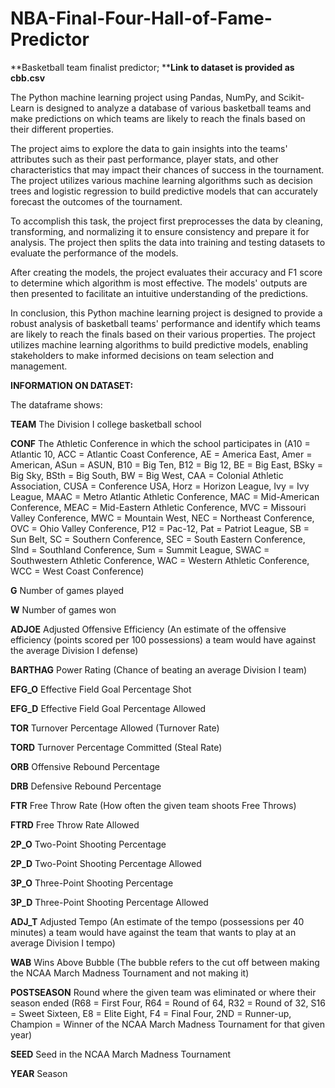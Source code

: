 # NBA-Final-Four-Hall-of-Fame-Predictor
**Basketball team finalist predictor; ****Link to dataset is provided as cbb.csv**

The Python machine learning project using Pandas, NumPy, and Scikit-Learn is designed to analyze a database of various basketball teams and make predictions on which teams are likely to reach the finals based on their different properties.

The project aims to explore the data to gain insights into the teams' attributes such as their past performance, player stats, and other characteristics that may impact their chances of success in the tournament. The project utilizes various machine learning algorithms such as decision trees and logistic regression to build predictive models that can accurately forecast the outcomes of the tournament.

To accomplish this task, the project first preprocesses the data by cleaning, transforming, and normalizing it to ensure consistency and prepare it for analysis. The project then splits the data into training and testing datasets to evaluate the performance of the models.

After creating the models, the project evaluates their accuracy and F1 score to determine which algorithm is most effective. The models' outputs are then presented to facilitate an intuitive understanding of the predictions.

In conclusion, this Python machine learning project is designed to provide a robust analysis of basketball teams' performance and identify which teams are likely to reach the finals based on their various properties. The project utilizes machine learning algorithms to build predictive models, enabling stakeholders to make informed decisions on team selection and management.

**INFORMATION ON DATASET:**

The dataframe shows:

**TEAM**	The Division I college basketball school

**CONF**	The Athletic Conference in which the school participates in (A10 = Atlantic 10, ACC = Atlantic Coast Conference, AE = America East, Amer = American, ASun = ASUN, B10 = Big Ten, B12 = Big 12, BE = Big East, BSky = Big Sky, BSth = Big South, BW = Big West, CAA = Colonial Athletic Association, CUSA = Conference USA, Horz = Horizon League, Ivy = Ivy League, MAAC = Metro Atlantic Athletic Conference, MAC = Mid-American Conference, MEAC = Mid-Eastern Athletic Conference, MVC = Missouri Valley Conference, MWC = Mountain West, NEC = Northeast Conference, OVC = Ohio Valley Conference, P12 = Pac-12, Pat = Patriot League, SB = Sun Belt, SC = Southern Conference, SEC = South Eastern Conference, Slnd = Southland Conference, Sum = Summit League, SWAC = Southwestern Athletic Conference, WAC = Western Athletic Conference, WCC = West Coast Conference)

**G**	Number of games played

**W**	Number of games won

**ADJOE**	Adjusted Offensive Efficiency (An estimate of the offensive efficiency (points scored per 100 possessions) a team would have against the average Division I defense)

**BARTHAG**	Power Rating (Chance of beating an average Division I team)

**EFG_O**	Effective Field Goal Percentage Shot

**EFG_D**	Effective Field Goal Percentage Allowed

**TOR**	Turnover Percentage Allowed (Turnover Rate)

**TORD**	Turnover Percentage Committed (Steal Rate)

**ORB**	Offensive Rebound Percentage

**DRB**	Defensive Rebound Percentage

**FTR**	Free Throw Rate (How often the given team shoots Free Throws)

**FTRD**	Free Throw Rate Allowed

**2P_O**	Two-Point Shooting Percentage

**2P_D**	Two-Point Shooting Percentage Allowed

**3P_O**	Three-Point Shooting Percentage

**3P_D**	Three-Point Shooting Percentage Allowed

**ADJ_T**	Adjusted Tempo (An estimate of the tempo (possessions per 40 minutes) a team would have against the team that wants to play at an average Division I tempo)

**WAB**	Wins Above Bubble (The bubble refers to the cut off between making the NCAA March Madness Tournament and not making it)

**POSTSEASON**	Round where the given team was eliminated or where their season ended (R68 = First Four, R64 = Round of 64, R32 = Round of 32, S16 = Sweet Sixteen, E8 = Elite Eight, F4 = Final Four, 2ND = Runner-up, Champion = Winner of the NCAA March Madness Tournament for that given year)

**SEED**	Seed in the NCAA March Madness Tournament

**YEAR**	 Season
